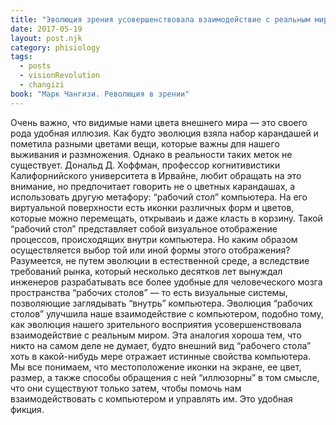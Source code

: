 ```yaml
---
title: "Эволюция зрения усовершенствовала взаимодействие с реальным миром"
date: 2017-05-19
layout: post.njk
category: phisiology
tags:
  - posts
  - visionRevolution
  - changizi
book: "Марк Чангизи. Революция в зрении"
---
```


Очень важно, что видимые нами цвета внешнего мира — это своего рода удобная иллюзия. Как будто эволюция взяла набор карандашей и пометила разными цветами вещи, которые важны дпя нашего выживания и размножения. Однако в реальности таких меток не существует. Дональд Д. Хоффман, профессор когнитивистики Калифорнийского университета в Ирвайне, любит обращать на это внимание, но предпочитает говорить не о цветных карандашах, а использовать другую метафору: “рабочий стол” компьютера. На его виртуальной поверхности есть иконки различных форм и цветов, которые можно перемещать, открываиь и даже класть в корзину. Такой “рабочий стол” представляет собой визуальное отображение процессов, происходящих внутри компьютера. Но каким образом осуществляется выбор той или иной формы этого отображения? Разумеется, не путем эволюции в естественной среде, а вследствие требований рынка, который несколько десятков лет вынуждал инженеров разрабатывать все более удобные для человеческого мозга пространства “рабочих столов” — то есть визуальные системы, позволяющие заглядывать “внутрь” компьютера. Эволюция “рабочих столов” улучшила наше взаимодействие с компьютером, подобно тому, как эволюция нашего зрительного восприятия усовершенствовала взаимодействие с реальным миром. Эта аналогия хороша тем, что никто на самом деле не думает, будто внешний вид “рабочего стола” хоть в какой-нибудь мере отражает истинные свойства компьютера. Мы все понимаем, что местоположение иконки на экране, ее цвет, размер, а также способы обращения с ней “иллюзорны” в том смысле, что они существуют только затем, чтобы помочь нам взаимодействовать с компьютером и управлять им. Это удобная фикция.
